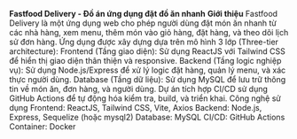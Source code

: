 **Fastfood Delivery - Đồ án ứng dụng đặt đồ ăn nhanh**
**Giới thiệu**
Fastfood Delivery là một ứng dụng web cho phép người dùng đặt món ăn nhanh từ các nhà hàng, xem menu, thêm món vào giỏ hàng, đặt hàng, và theo dõi lịch sử đơn hàng. Ứng dụng được xây dựng dựa trên mô hình 3 lớp (Three-tier architecture):
Frontend (Tầng giao diện): Sử dụng ReactJS với Tailwind CSS để hiển thị giao diện thân thiện và responsive.
Backend (Tầng logic nghiệp vụ): Sử dụng Node.js/Express để xử lý logic đặt hàng, quản lý menu, và xác thực người dùng.
Database (Tầng dữ liệu): Sử dụng MySQL để lưu trữ thông tin về món ăn, đơn hàng, và người dùng.
Dự án tích hợp CI/CD sử dụng GitHub Actions để tự động hóa kiểm tra, build, và triển khai.
Công nghệ sử dụng
Frontend: ReactJS, Tailwind CSS, Vite, Axios
Backend: Node.js, Express, Sequelize (hoặc mysql2)
Database: MySQL
CI/CD: GitHub Actions
Container: Docker
